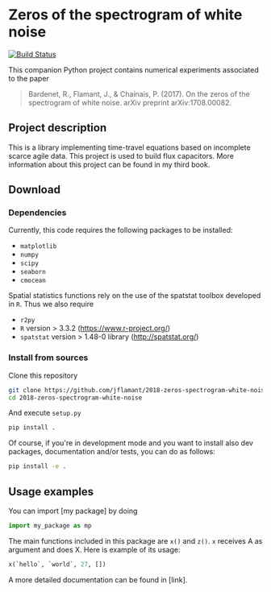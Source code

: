 # Zeros of the spectrogram of white noise
[![Build Status](https://travis-ci.org/CRIStAL-Sigma/mock_tex_paper.svg?branch=master)](https://travis-ci.org/CRIStAL-Sigma/mock_tex_paper)


This companion Python project contains numerical experiments associated to the paper

>Bardenet, R., Flamant, J., & Chainais, P. (2017). On the zeros of the  spectrogram of white noise. arXiv preprint arXiv:1708.00082.

## Project description

This is a library implementing time-travel equations based on incomplete scarce agile data. This project is used to build flux capacitors.  More information about this project can be found in my third book.

## Download

### Dependencies

Currently, this code requires the following packages to be installed:
- `matplotlib`
- `numpy`
- `scipy`
- `seaborn`
- `cmocean`

Spatial statistics functions rely on the use of the spatstat toolbox developed in `R`. Thus we also require
- `r2py`
- `R` version > 3.3.2 (https://www.r-project.org/)
- `spatstat` version > 1.48-0 library (http://spatstat.org/)

### Install from sources

Clone this repository

```bash
git clone https://github.com/jflamant/2018-zeros-spectrogram-white-noise.git
cd 2018-zeros-spectrogram-white-noise
```

And execute `setup.py`

```bash
pip install .
```

Of course, if you're in development mode and you want to install also dev packages, documentation and/or tests, you can do as follows:

```bash
pip install -e .
```

## Usage examples

You can import [my package] by doing

```python
import my_package as mp
```

The main functions included in this package are `x()` and `z()`. `x` receives A as argument and does X. Here is example of its usage:

```python
x(`hello`, `world`, 27, [])
```

A more detailed documentation can be found in [link].
